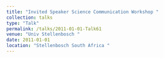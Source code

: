 ```yaml
---
title: "Invited Speaker Science Communication Workshop "
collection: talks
type: "Talk"
permalink: /talks/2011-01-01-Talk61
venue: "Univ Stellenbosch "
date: 2011-01-01
location: "Stellenbosch South Africa "
---
```

